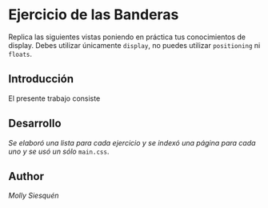# Ejercicio de las Banderas

Replica las siguientes vistas poniendo en práctica tus conocimientos de display. Debes utilizar únicamente `display`, no puedes utilizar `positioning` ni `floats`.

## Introducción
 El presente trabajo consiste

## Desarrollo

_Se elaboró una lista para cada ejercicio y se indexó una página para cada uno y se usó un sólo_ `main.css`.

## Author
_Molly Siesquén_
